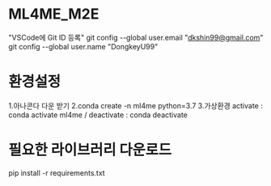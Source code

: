 # ML4ME_M2E  

"VSCode에 Git ID 등록"
git config --global user.email "dkshin99@gmail.com"
git config --global user.name "DongkeyU99"
# 환경설정 
1.아나콘다 다운 받기
2.conda create -n ml4me python=3.7
3.가상환경 activate : conda activate ml4me / deactivate : conda deactivate

# 필요한 라이브러리 다운로드
pip install -r requirements.txt